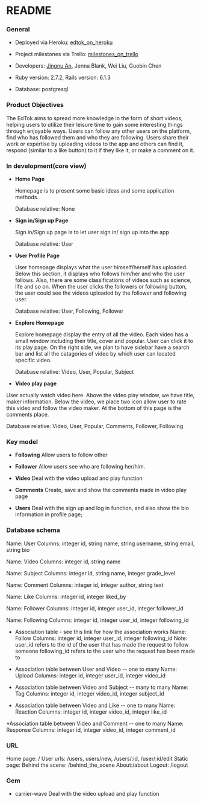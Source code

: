 # README

### General
* Deployed via Heroku: [edtok_on_heroku](https://dry-ocean-78358.herokuapp.com/)

* Project milestones via Trello: [milestones_on_trello](https://trello.com/b/0afQZQIB/kanban)

* Developers: [Jingnu An](https://www.linkedin.com/in/jingnuan/), Jenna Blank, Wei Liu, Guobin Chen

* Ruby version: 2.7.2, Rails version: 6.1.3

* Database: postgresql

### Product Objectives

The EdTok aims to spread more knowledge in the form of short videos, helping users to utilize their leisure time to gain some interesting things through enjoyable ways.  Users can follow any other users on the platform, find who has followed them and who they are following. Users share their work or expertise by uploading videos to the app and others can find it, respond (similar to a like button) to it if they like it, or make a comment on it. 



### In development(core view)

* __Home Page__

  Homepage is to present some basic ideas and some application methods. 

  Database relative: None

* __Sign in/Sign up Page__

	Sign in/Sign up page is to let user sign in/ sign up into the app

	Database relative: User

* __User Profile Page__

	User homepage displays what the user himself/herself has uploaded. Below this section, it displays who follows him/her and who the user follows. Also, there are some classifications of videos such as science, life and so on. When the user clicks the followers or following button, the user could see the videos uploaded by the follower and following user.

	Database relative: User, Following, Follower

* __Explore Homepage__

	Explore homepage display the entry of all the video. Each video has a small window including their title, cover and popular. User can click it to its play page. On the right side, we plan to have sidebar have a search bar and list all the catagories of video by which user can located specific video.

	Database relative: Video, User, Popular, Subject

* __Video play page__

User actually watch video here. Above the video play window, we have title, maker information. Below the video, we place two icon allow user to rate this video and follow the video maker. At the bottom of this page is the comments place.

Database relative: Video, User, Popular, Comments, Follower, Following




### Key model

* __Following__
 Allow users to follow other

* __Follower__
 Allow users see who are following her/him. 

* __Video__
Deal with the video upload and play function

* __Comments__
Create, save and show the comments made in video play page 

* __Users__
 Deal with the sign up and log in function, and also show the bio information in profile page;





### Database schema

Name: User
Columns: integer id, string name, string username, string email, string bio

Name: Video
Columns: integer id, string name

Name: Subject
Columns: integer id, string name, integer grade_level

Name: Comment
Columns: integer id, integer author, string text 

Name: Like
Columns: integer id, integer liked_by

Name: Follower
Columns: integer id, integer user_id, integer follower_id

Name: Following
Columns: integer id, integer user_id, integer following_id

* Association table - see this link for how the association works 
Name: Follow
Columns: integer id, integer user_id, integer following_id
Note: user_id refers to the id of the user that has made the request to follow someone
following_id refers to the user who the request has been made to

* Association table between User and Video -- one to many
Name: Upload
Columns: integer id, integer user_id, integer video_id

* Association table between Video and Subject -- many to many
Name: Tag
Columns: integer id, integer video_id, integer subject_id

* Association table between Video and Like -- one to many
Name: Reaction
Columns: integer id, integer video_id, integer like_id

*Association table between Video and Comment -- one to many
Name: Response
Columns: integer id, integer video_id, integer comment_id



### URL

Home page: /
	User urls: /users, users/new, /users/:id, /user/:id/edit
Static page: 	Behind the scene:  /behind_the_scene
		About:/about
Logout:  /logout



### Gem 
* carrier-wave
	Deal with the video upload and play function


